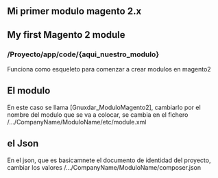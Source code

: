## Mi primer modulo magento 2.x
## My first Magento 2 module
### /Proyecto/app/code/{aqui_nuestro_modulo}
Funciona como esqueleto para comenzar a crear modulos en magento2

## El modulo
En este caso se llama [Gnuxdar_ModuloMagento2], cambiarlo por el nombre del modulo que se va a colocar, se cambia en el fichero /.../CompanyName/ModuloName/etc/module.xml

## el Json
En el json, que es basicamnete el documento de identidad del proyecto, cambiar los valores
/.../CompanyName/ModuloName/composer.json